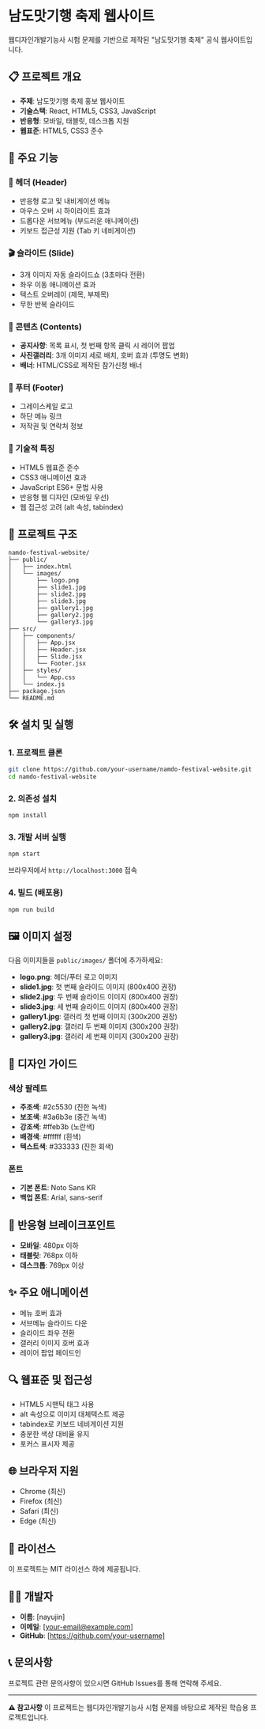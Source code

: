 
# 남도맛기행 축제 웹사이트

웹디자인개발기능사 시험 문제를 기반으로 제작된 "남도맛기행 축제" 공식 웹사이트입니다.

## 📋 프로젝트 개요

- **주제**: 남도맛기행 축제 홍보 웹사이트
- **기술스택**: React, HTML5, CSS3, JavaScript
- **반응형**: 모바일, 태블릿, 데스크톱 지원
- **웹표준**: HTML5, CSS3 준수

## 🚀 주요 기능

### 🌟 헤더 (Header)
- 반응형 로고 및 내비게이션 메뉴
- 마우스 오버 시 하이라이트 효과
- 드롭다운 서브메뉴 (부드러운 애니메이션)
- 키보드 접근성 지원 (Tab 키 네비게이션)

### 🎬 슬라이드 (Slide)
- 3개 이미지 자동 슬라이드쇼 (3초마다 전환)
- 좌우 이동 애니메이션 효과
- 텍스트 오버레이 (제목, 부제목)
- 무한 반복 슬라이드

### 📝 콘텐츠 (Contents)
- **공지사항**: 목록 표시, 첫 번째 항목 클릭 시 레이어 팝업
- **사진갤러리**: 3개 이미지 세로 배치, 호버 효과 (투명도 변화)
- **배너**: HTML/CSS로 제작된 참가신청 배너

### 🦶 푸터 (Footer)
- 그레이스케일 로고
- 하단 메뉴 링크
- 저작권 및 연락처 정보

### 🔧 기술적 특징
- HTML5 웹표준 준수
- CSS3 애니메이션 효과
- JavaScript ES6+ 문법 사용
- 반응형 웹 디자인 (모바일 우선)
- 웹 접근성 고려 (alt 속성, tabindex)

## 📁 프로젝트 구조

```
namdo-festival-website/
├── public/
│   ├── index.html
│   └── images/
│       ├── logo.png
│       ├── slide1.jpg
│       ├── slide2.jpg
│       ├── slide3.jpg
│       ├── gallery1.jpg
│       ├── gallery2.jpg
│       └── gallery3.jpg
├── src/
│   ├── components/
│   │   ├── App.jsx
│   │   ├── Header.jsx
│   │   ├── Slide.jsx
│   │   └── Footer.jsx
│   ├── styles/
│   │   └── App.css
│   └── index.js
├── package.json
└── README.md
```

## 🛠️ 설치 및 실행

### 1. 프로젝트 클론
```bash
git clone https://github.com/your-username/namdo-festival-website.git
cd namdo-festival-website
```

### 2. 의존성 설치
```bash
npm install
```

### 3. 개발 서버 실행
```bash
npm start
```

브라우저에서 `http://localhost:3000` 접속

### 4. 빌드 (배포용)
```bash
npm run build
```

## 🖼️ 이미지 설정

다음 이미지들을 `public/images/` 폴더에 추가하세요:

- **logo.png**: 헤더/푸터 로고 이미지
- **slide1.jpg**: 첫 번째 슬라이드 이미지 (800x400 권장)
- **slide2.jpg**: 두 번째 슬라이드 이미지 (800x400 권장)
- **slide3.jpg**: 세 번째 슬라이드 이미지 (800x400 권장)
- **gallery1.jpg**: 갤러리 첫 번째 이미지 (300x200 권장)
- **gallery2.jpg**: 갤러리 두 번째 이미지 (300x200 권장)
- **gallery3.jpg**: 갤러리 세 번째 이미지 (300x200 권장)

## 🎨 디자인 가이드

### 색상 팔레트
- **주조색**: #2c5530 (진한 녹색)
- **보조색**: #3a6b3e (중간 녹색)
- **강조색**: #ffeb3b (노란색)
- **배경색**: #ffffff (흰색)
- **텍스트색**: #333333 (진한 회색)

### 폰트
- **기본 폰트**: Noto Sans KR
- **백업 폰트**: Arial, sans-serif

## 📱 반응형 브레이크포인트

- **모바일**: 480px 이하
- **태블릿**: 768px 이하
- **데스크톱**: 769px 이상

## ✨ 주요 애니메이션

- 메뉴 호버 효과
- 서브메뉴 슬라이드 다운
- 슬라이드 좌우 전환
- 갤러리 이미지 호버 효과
- 레이어 팝업 페이드인

## 🔍 웹표준 및 접근성

- HTML5 시맨틱 태그 사용
- alt 속성으로 이미지 대체텍스트 제공
- tabindex로 키보드 네비게이션 지원
- 충분한 색상 대비율 유지
- 포커스 표시자 제공

## 🌐 브라우저 지원

- Chrome (최신)
- Firefox (최신)
- Safari (최신)
- Edge (최신)

## 📝 라이선스

이 프로젝트는 MIT 라이선스 하에 제공됩니다.

## 👨‍💻 개발자

- **이름**: [nayujin]
- **이메일**: [your-email@example.com]
- **GitHub**: [https://github.com/your-username]

## 📞 문의사항

프로젝트 관련 문의사항이 있으시면 GitHub Issues를 통해 연락해 주세요.

---

**⚠️ 참고사항**
이 프로젝트는 웹디자인개발기능사 시험 문제를 바탕으로 제작된 학습용 프로젝트입니다.